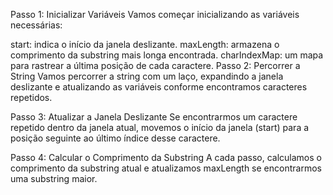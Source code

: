 Passo 1: Inicializar Variáveis
Vamos começar inicializando as variáveis necessárias:

start: indica o início da janela deslizante.
maxLength: armazena o comprimento da substring mais longa encontrada.
charIndexMap: um mapa para rastrear a última posição de cada caractere.
Passo 2: Percorrer a String
Vamos percorrer a string com um laço, expandindo a janela deslizante e atualizando as variáveis conforme encontramos caracteres repetidos.

Passo 3: Atualizar a Janela Deslizante
Se encontrarmos um caractere repetido dentro da janela atual, movemos o início da janela (start) para a posição seguinte ao último índice desse caractere.

Passo 4: Calcular o Comprimento da Substring
A cada passo, calculamos o comprimento da substring atual e atualizamos maxLength se encontrarmos uma substring maior.
